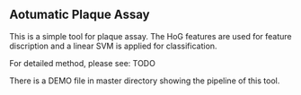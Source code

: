 ## Aotumatic Plaque Assay
This is a simple tool for plaque assay. The HoG features  are used for feature discription and a linear SVM is applied for classification. 

For detailed method, please see: TODO


There is a DEMO file in master directory showing the pipeline of this tool.
